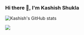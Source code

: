 ### Hi there 👋, I'm Kashish Shukla
![Kashish's GitHub stats](https://github-readme-stats.vercel.app/api?username=kashish-shukla18&show_icons=true&theme=transparent)
<!--
**Kashish-Shukla18/Kashish-Shukla18** is a ✨ _special_ ✨ repository because its `README.md` (this file) appears on your GitHub profile.

Here are some ideas to get you started:

- 🔭 I’m currently working on ...
- 🌱 I’m currently learning ...
- 👯 I’m looking to collaborate on ...
- 🤔 I’m looking for help with ...
- 💬 Ask me about ...
- 📫 How to reach me: ...
- 😄 Pronouns: ...
- ⚡ Fun fact: ...
-->

<a href="https://visitcount.itsvg.in">
<img src="https://visitcount.itsvg.in/api?id=kashish-shukla18&label=Profile%20Views&color=1&icon=7&pretty=false" />
</a>

